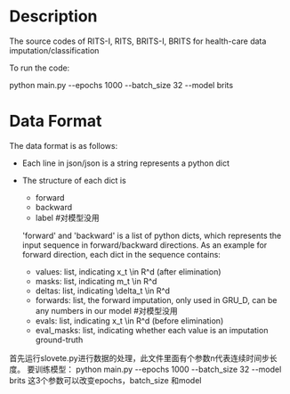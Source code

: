 # Description
The source codes of RITS-I, RITS, BRITS-I, BRITS for health-care data imputation/classification

To run the code:

python main.py --epochs 1000 --batch_size 32 --model brits

# Data Format

The data format is as follows:

* Each line in json/json is a string represents a python dict
* The structure of each dict is
    * forward
    * backward
    * label #对模型没用

    'forward' and 'backward' is a list of python dicts, which represents the input sequence in forward/backward directions. As an example for forward direction, each dict in the sequence contains:
    * values: list, indicating x_t \in R^d (after elimination)
    * masks: list, indicating m_t \in R^d
    * deltas: list, indicating \delta_t \in R^d
    * forwards: list, the forward imputation, only used in GRU_D, can be any numbers in our model #对模型没用
    * evals: list, indicating x_t \in R^d (before elimination)
    * eval_masks: list, indicating whether each value is an imputation ground-truth


首先运行slovete.py进行数据的处理，此文件里面有个参数n代表连续时间步长度。
要训练模型：
python main.py --epochs 1000 --batch_size 32 --model brits
这3个参数可以改变epochs，batch_size 和model
